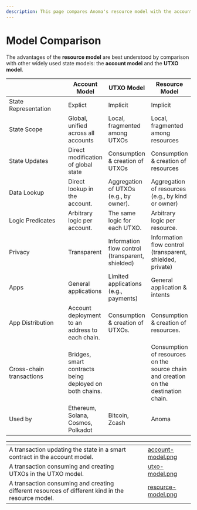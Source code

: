```yaml
---
description: This page compares Anoma's resource model with the account and UTXO model.
---
```


# Model Comparison

The advantages of the **resource model** are best understood by comparison with other widely used state models: the **account model** and the **UTXO model**.

<table><thead><tr><th width="162"></th><th>Account Model</th><th>UTXO Model</th><th>Resource Model</th></tr></thead><tbody><tr><td>State Representation</td><td>Explict</td><td>Implicit</td><td>Implicit</td></tr><tr><td>State Scope</td><td>Global, unified across all accounts</td><td>Local, fragmented among UTXOs</td><td>Local, fragmented among resources</td></tr><tr><td>State Updates</td><td>Direct modification of global state</td><td>Consumption &#x26; creation of UTXOs</td><td>Consumption &#x26; creation of resources</td></tr><tr><td>Data Lookup</td><td>Direct lookup in the account.</td><td>Aggregation of UTXOs (e.g., by owner).</td><td>Aggregation of  resources (e.g., by kind or owner)</td></tr><tr><td>Logic Predicates</td><td>Arbitrary logic per account.</td><td>The same logic for each UTXO.</td><td>Arbitrary logic per resource.</td></tr><tr><td>Privacy</td><td>Transparent</td><td>Information flow control (transparent, shielded)</td><td>Information flow control (transparent, shielded, private)</td></tr><tr><td>Apps</td><td>General applications</td><td>Limited applications (e.g., payments)</td><td>General application &#x26; intents</td></tr><tr><td>App Distribution</td><td>Account deployment to an address to each chain.</td><td>Consumption &#x26; creation of UTXOs.</td><td>Consumption &#x26; creation of resources.</td></tr><tr><td>Cross-chain transactions</td><td>Bridges, smart contracts being deployed on both chains.</td><td></td><td>Consumption of resources on the source chain and creation on the destination chain.</td></tr><tr><td>Used by</td><td>Ethereum, Solana, Cosmos, Polkadot</td><td>Bitcoin, Zcash</td><td>Anoma</td></tr></tbody></table>

<table data-view="cards"><thead><tr><th></th><th></th><th></th><th data-hidden data-card-cover data-type="files"></th></tr></thead><tbody><tr><td>A transaction updating the state in a smart contract in the account model.</td><td></td><td></td><td><a href="../../.gitbook/assets/account-model.png">account-model.png</a></td></tr><tr><td>A transaction consuming and creating UTXOs in the UTXO model.</td><td></td><td></td><td><a href="../../.gitbook/assets/utxo-model.png">utxo-model.png</a></td></tr><tr><td>A transaction consuming and creating different resources of different kind in the resource model.</td><td></td><td></td><td><a href="../../.gitbook/assets/resource-model.png">resource-model.png</a></td></tr></tbody></table>

